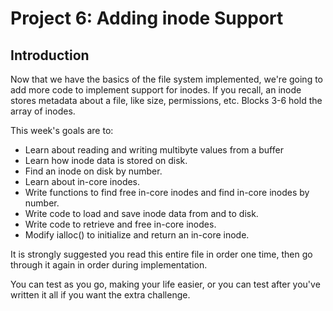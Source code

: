 # Project 6: Adding inode Support 

## Introduction

Now that we have the basics of the file system implemented, we're going to add more code to implement support for inodes. If you recall, an inode stores metadata about a file, like size, permissions, etc. Blocks 3-6 hold the array of inodes.

This week's goals are to:
- Learn about reading and writing multibyte values from a buffer
- Learn how inode data is stored on disk.
- Find an inode on disk by number.
- Learn about in-core inodes.
- Write functions to find free in-core inodes and find in-core inodes by number.
- Write code to load and save inode data from and to disk.
- Write code to retrieve and free in-core inodes.
- Modify ialloc() to initialize and return an in-core inode.

It is strongly suggested you read this entire file in order one time, then go through it again in order during implementation.

You can test as you go, making your life easier, or you can test after you've written it all if you want the extra challenge.
